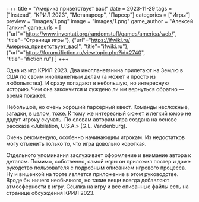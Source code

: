 +++
title = "Америка приветствует вас!"
date = 2023-11-29
tags = ["Instead", "КРИЛ 2023", "Метапарсер", "Парсер"]
categories = ["Игры"]
preview = "images/1.png"
image = "images/1.png"
game_author = "Алексей Галкин"
game_urls = [
    {"url"="https://www.inventati.org/randomstuff/games/america/web/", "title"="Страница игры"},
    {"url"="https://ifwiki.ru/Америка_приветствует_вас!", "title"="ifwiki.ru"},
    {"url"="https://forum.ifiction.ru/viewtopic.php?id=2740", "title"="ifiction.ru"}
]
+++

Одна из игр КРИЛ 2023. Два инопланетянина прилетают на Землю в США по своим инопланетным делам (а может и просто из любопытства). И сразу попадают в небольшую, но интересную историю. Чем она закончится и суждено ли им вернуться обратно — время покажет.

Небольшой, но очень хороший парсерный квест. Команды несложные, загадки, в целом, тоже. К тому же интересный сюжет и легкий юмор не дадут игроку скучать. По словам авторам игра создана на основе рассказа «Jubilation, U.S.A.» (G.L. Vandenburg).

Очень рекомендую, особенно начинающим игрокам. Из недостатков могу отменить только то, что игра довольно короткая.

Отдельного упоминания заслуживает оформление и внимание автора к деталям. Помимо, собственно, самой игры он приложил постер и даже рукодство пользователя с подробным описанием игрового процесса. Ну и вишенкой на торте является приложение в этом руководстве. Вроде бы ничего необычного, но такие вещи всегда добавляют атмосферности в игру. Ссылка на игру и все описанные файлы есть на странице обсуждения КРИЛ 2023.